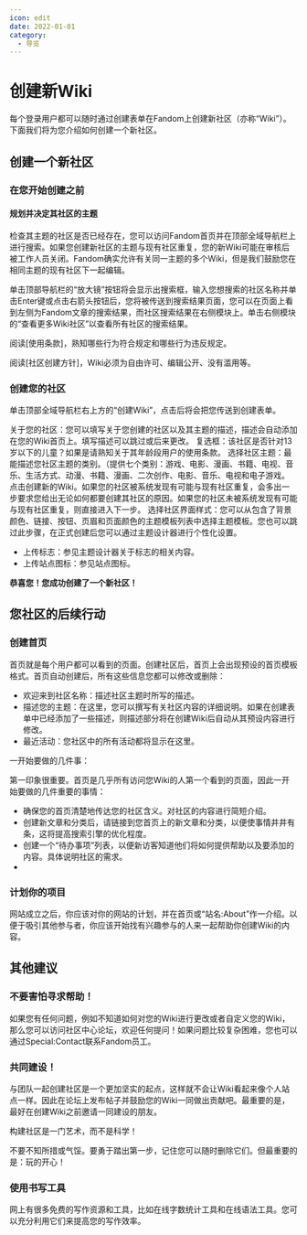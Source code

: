 ```yaml
---
icon: edit
date: 2022-01-01
category:
  - 导览
---
```


# 创建新Wiki
每个登录用户都可以随时通过创建表单在Fandom上创建新社区（亦称“Wiki”）。下面我们将为您介绍如何创建一个新社区。

## 创建一个新社区

### 在您开始创建之前

#### 规划并决定其社区的主题

检查其主题的社区是否已经存在，您可以访问Fandom首页并在顶部全域导航栏上进行搜索。如果您创建新社区的主题与现有社区重复，您的新Wiki可能在审核后被工作人员关闭。Fandom确实允许有关同一主题的多个Wiki，但是我们鼓励您在相同主题的现有社区下一起编辑。

单击顶部导航栏的“放大镜”按钮将会显示出搜索框，输入您想搜索的社区名称并单击Enter键或点击右箭头按钮后，您将被传送到搜索结果页面，您可以在页面上看到左侧为Fandom文章的搜索结果，而社区搜索结果在右侧模块上。单击右侧模块的“查看更多Wiki社区”以查看所有社区的搜索结果。

阅读[使用条款]，熟知哪些行为符合规定和哪些行为违反规定。

阅读[社区创建方针]，Wiki必须为自由许可、编辑公开、没有滥用等。

### 创建您的社区

单击顶部全域导航栏右上方的“创建Wiki”，点击后将会把您传送到创建表单。

关于您的社区：您可以填写关于您创建的社区以及其主题的描述，描述会自动添加在您的Wiki首页上。填写描述可以跳过或后来更改。
复选框：该社区是否针对13岁以下的儿童？如果是请熟知关于其年龄段用户的使用条款。
选择社区主题：最能描述您社区主题的类别。（提供七个类别：游戏、电影、漫画、书籍、电视、音乐、生活方式、动漫、书籍、漫画、二次创作、电影、音乐、电视和电子游戏。
点击创建新的Wiki。如果您的社区被系统发现有可能与现有社区重复，会多出一步要求您给出无论如何都要创建其社区的原因。如果您的社区未被系统发现有可能与现有社区重复，则直接进入下一步。
选择社区界面样式：您可以从包含了背景颜色、链接、按钮、页眉和页面颜色的主题模板列表中选择主题模板。您也可以跳过此步骤，在正式创建后您可以通过主题设计器进行个性化设置。

- 上传标志：参见主题设计器关于标志的相关内容。
- 上传站点图标：参见站点图标。

**恭喜您！您成功创建了一个新社区！**

## 您社区的后续行动
### 创建首页

首页就是每个用户都可以看到的页面。创建社区后，首页上会出现预设的首页模板格式。首页自动创建后，所有这些信息您都可以修改或删除：

- 欢迎来到社区名称：描述社区主题时所写的描述。
- 描述您的主题：在这里，您可以撰写有关社区内容的详细说明。如果在创建表单中已经添加了一些描述，则描述部分将在创建Wiki后自动从其预设内容进行修改。
- 最近活动：您社区中的所有活动都将显示在这里。

一开始要做的几件事：

第一印象很重要。首页是几乎所有访问您Wiki的人第一个看到的页面，因此一开始要做的几件重要的事情：

- 确保您的首页清楚地传达您的社区含义。对社区的内容进行简短介绍。
- 创建新文章和分类后，请链接到您首页上的新文章和分类，以便使事情井井有条，这将提高搜索引擎的优化程度。
- 创建一个“待办事项”列表，以便新访客知道他们将如何提供帮助以及要添加的内容。具体说明社区的需求。
- 
### 计划你的项目
网站成立之后，你应该对你的网站的计划，并在首页或“站名:About”作一介绍。以便于吸引其他参与者，你应该开始找有兴趣参与的人来一起帮助你创建Wiki的内容。

## 其他建议
### 不要害怕寻求帮助！
如果您有任何问题，例如不知道如何对您的Wiki进行更改或者自定义您的Wiki，那么您可以访问社区中心论坛，欢迎任何提问！如果问题比较复杂困难，您也可以通过Special:Contact联系Fandom员工。
### 共同建设！
与团队一起创建社区是一个更加坚实的起点，这样就不会让Wiki看起来像个人站点一样。因此在论坛上发布帖子并鼓励您的Wiki一同做出贡献吧。最重要的是，最好在创建Wiki之前邀请一同建设的朋友。

构建社区是一门艺术，而不是科学！

不要不知所措或气馁。要勇于踏出第一步，记住您可以随时删除它们。但最重要的是：玩的开心！
### 使用书写工具
网上有很多免费的写作资源和工具，比如在线字数统计工具和在线语法工具。您可以充分利用它们来提高您的写作效率。

